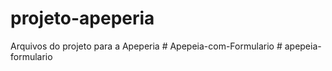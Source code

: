 # projeto-apeperia
Arquivos do projeto para a Apeperia
#   A p e p e i a - c o m - F o r m u l a r i o  
 #   a p e p e i a - f o r m u l a r i o  
 